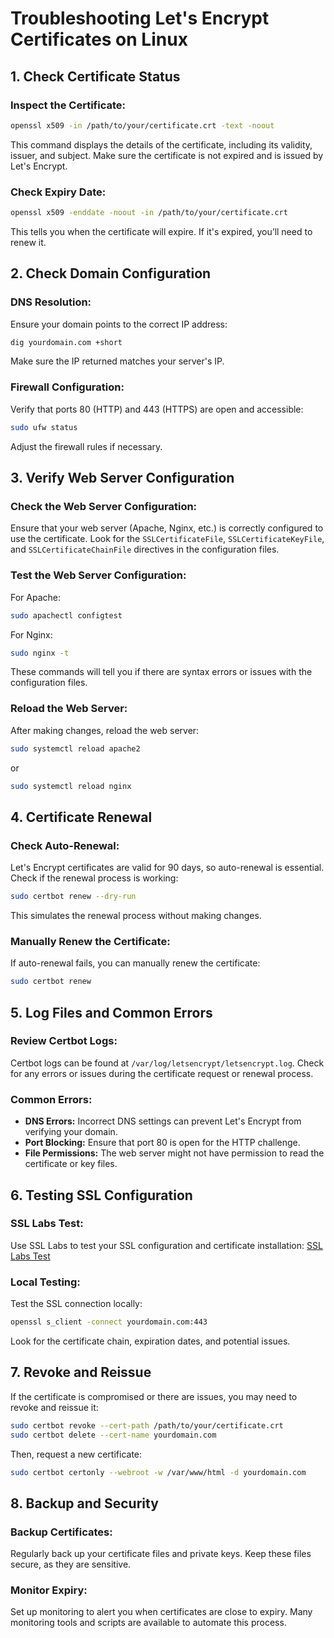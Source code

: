 
# Troubleshooting Let's Encrypt Certificates on Linux

## 1. Check Certificate Status

### Inspect the Certificate:

```bash
openssl x509 -in /path/to/your/certificate.crt -text -noout
```

This command displays the details of the certificate, including its validity, issuer, and subject. Make sure the certificate is not expired and is issued by Let's Encrypt.

### Check Expiry Date:

```bash
openssl x509 -enddate -noout -in /path/to/your/certificate.crt
```
This tells you when the certificate will expire. If it's expired, you’ll need to renew it.

## 2. Check Domain Configuration

### DNS Resolution:
Ensure your domain points to the correct IP address:

```bash
dig yourdomain.com +short
```
Make sure the IP returned matches your server's IP.

### Firewall Configuration:
Verify that ports 80 (HTTP) and 443 (HTTPS) are open and accessible:

```bash
sudo ufw status
```
Adjust the firewall rules if necessary.

## 3. Verify Web Server Configuration

### Check the Web Server Configuration:
Ensure that your web server (Apache, Nginx, etc.) is correctly configured to use the certificate. Look for the `SSLCertificateFile`, `SSLCertificateKeyFile`, and `SSLCertificateChainFile` directives in the configuration files.

### Test the Web Server Configuration:
For Apache:

```bash
sudo apachectl configtest
```
For Nginx:

```bash
sudo nginx -t
```
These commands will tell you if there are syntax errors or issues with the configuration files.

### Reload the Web Server:
After making changes, reload the web server:

```bash
sudo systemctl reload apache2
```
or

```bash
sudo systemctl reload nginx
```

## 4. Certificate Renewal

### Check Auto-Renewal:
Let's Encrypt certificates are valid for 90 days, so auto-renewal is essential. Check if the renewal process is working:

```bash
sudo certbot renew --dry-run
```
This simulates the renewal process without making changes.

### Manually Renew the Certificate:
If auto-renewal fails, you can manually renew the certificate:

```bash
sudo certbot renew
```

## 5. Log Files and Common Errors

### Review Certbot Logs:
Certbot logs can be found at `/var/log/letsencrypt/letsencrypt.log`. Check for any errors or issues during the certificate request or renewal process.

### Common Errors:
- **DNS Errors:** Incorrect DNS settings can prevent Let's Encrypt from verifying your domain.
- **Port Blocking:** Ensure that port 80 is open for the HTTP challenge.
- **File Permissions:** The web server might not have permission to read the certificate or key files.

## 6. Testing SSL Configuration

### SSL Labs Test:
Use SSL Labs to test your SSL configuration and certificate installation:
[SSL Labs Test](https://www.ssllabs.com/ssltest/)

### Local Testing:
Test the SSL connection locally:

```bash
openssl s_client -connect yourdomain.com:443
```
Look for the certificate chain, expiration dates, and potential issues.

## 7. Revoke and Reissue

If the certificate is compromised or there are issues, you may need to revoke and reissue it:

```bash
sudo certbot revoke --cert-path /path/to/your/certificate.crt
sudo certbot delete --cert-name yourdomain.com
```
Then, request a new certificate:

```bash
sudo certbot certonly --webroot -w /var/www/html -d yourdomain.com
```

## 8. Backup and Security

### Backup Certificates:
Regularly back up your certificate files and private keys. Keep these files secure, as they are sensitive.

### Monitor Expiry:
Set up monitoring to alert you when certificates are close to expiry. Many monitoring tools and scripts are available to automate this process.
